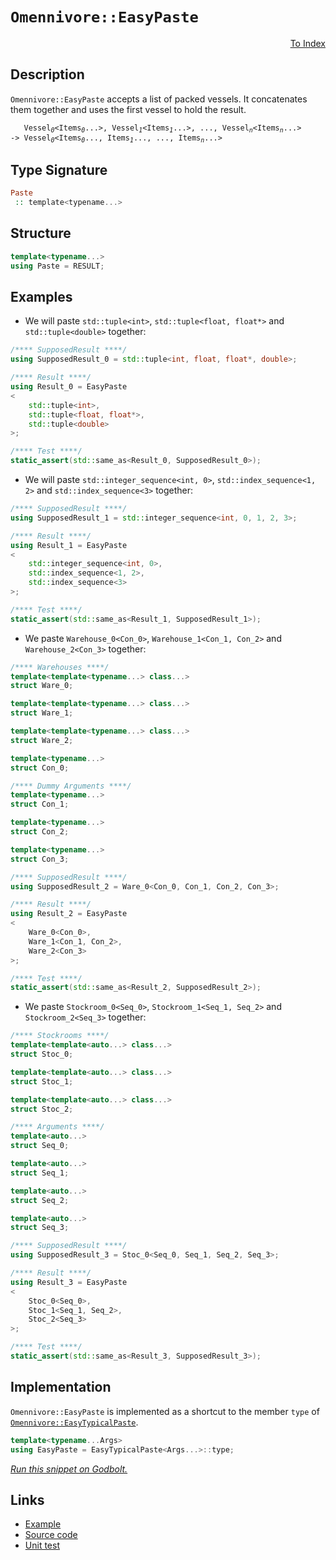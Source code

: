 <!-- Copyright 2024 Feng Mofan
SPDX-License-Identifier: Apache-2.0 -->

# `Omennivore::EasyPaste`

<p style='text-align: right;'><a href="../../../facilities/metafunctions.md#omennivore-easy-paste">To Index</a></p>

## Description

`Omennivore::EasyPaste` accepts a list of packed vessels.
It concatenates them together and uses the first vessel to hold the result.

<pre><code>   Vessel<sub><i>0</i></sub>&lt;Items<sub><i>0</i></sub>...&gt;, Vessel<sub><i>1</i></sub>&lt;Items<sub><i>1</i></sub>...&gt;, ..., Vessel<sub><i>n</i></sub>&lt;Items<sub><i>n</i></sub>...&gt;
-> Vessel<sub><i>0</i></sub>&lt;Items<sub><i>0</i></sub>..., Items<sub><i>1</i></sub>..., ..., Items<sub><i>n</i></sub>...></code></pre>

## Type Signature

```Haskell
Paste
 :: template<typename...>
```

## Structure

```C++
template<typename...>
using Paste = RESULT;
```

## Examples

- We will paste `std::tuple<int>`,  `std::tuple<float, float*>` and `std::tuple<double>` together:

```C++
/**** SupposedResult ****/
using SupposedResult_0 = std::tuple<int, float, float*, double>;

/**** Result ****/
using Result_0 = EasyPaste
<
    std::tuple<int>, 
    std::tuple<float, float*>,
    std::tuple<double>
>;

/**** Test ****/
static_assert(std::same_as<Result_0, SupposedResult_0>);
```

- We will paste `std::integer_sequence<int, 0>`,  `std::index_sequence<1, 2>` and `std::index_sequence<3>` together:

```C++
/**** SupposedResult ****/
using SupposedResult_1 = std::integer_sequence<int, 0, 1, 2, 3>;

/**** Result ****/
using Result_1 = EasyPaste
<
    std::integer_sequence<int, 0>, 
    std::index_sequence<1, 2>,
    std::index_sequence<3>
>;

/**** Test ****/
static_assert(std::same_as<Result_1, SupposedResult_1>);
```

- We paste `Warehouse_0<Con_0>`,  `Warehouse_1<Con_1, Con_2>` and `Warehouse_2<Con_3>` together:

```C++
/**** Warehouses ****/
template<template<typename...> class...>
struct Ware_0;

template<template<typename...> class...>
struct Ware_1;

template<template<typename...> class...>
struct Ware_2;

template<typename...>
struct Con_0;

/**** Dummy Arguments ****/
template<typename...>
struct Con_1;

template<typename...>
struct Con_2;

template<typename...>
struct Con_3;

/**** SupposedResult ****/
using SupposedResult_2 = Ware_0<Con_0, Con_1, Con_2, Con_3>;

/**** Result ****/
using Result_2 = EasyPaste
<
    Ware_0<Con_0>, 
    Ware_1<Con_1, Con_2>,
    Ware_2<Con_3>
>;

/**** Test ****/
static_assert(std::same_as<Result_2, SupposedResult_2>);
```

- We paste `Stockroom_0<Seq_0>`,  `Stockroom_1<Seq_1, Seq_2>` and `Stockroom_2<Seq_3>` together:

```C++
/**** Stockrooms ****/
template<template<auto...> class...>
struct Stoc_0;

template<template<auto...> class...>
struct Stoc_1;

template<template<auto...> class...>
struct Stoc_2;

/**** Arguments ****/
template<auto...>
struct Seq_0;

template<auto...>
struct Seq_1;

template<auto...>
struct Seq_2;

template<auto...>
struct Seq_3;

/**** SupposedResult ****/
using SupposedResult_3 = Stoc_0<Seq_0, Seq_1, Seq_2, Seq_3>;

/**** Result ****/
using Result_3 = EasyPaste
<
    Stoc_0<Seq_0>, 
    Stoc_1<Seq_1, Seq_2>,
    Stoc_2<Seq_3>
>;

/**** Test ****/
static_assert(std::same_as<Result_3, SupposedResult_3>);
```

## Implementation

`Omennivore::EasyPaste` is implemented as a shortcut to the member `type` of [`Omennivore::EasyTypicalPaste`](./easy_typical_paste.doc.md).

```C++
template<typename...Args>
using EasyPaste = EasyTypicalPaste<Args...>::type;
```

[*Run this snippet on Godbolt.*](https://godbolt.org/#z:OYLghAFBqd5QCxAYwPYBMCmBRdBLAF1QCcAaPECAMzwBtMA7AQwFtMQByARg9KtQYEAysib0QXACx8BBAKoBnTAAUAHpwAMvAFYTStJg1DIApACYAQuYukl9ZATwDKjdAGFUtAK4sGe1wAyeAyYAHI%2BAEaYxCAAzABsZqQADqgKhE4MHt6%2BeqnpjgJBIeEsUTEJSXaYDplCBEzEBNk%2Bfly2mPaFDPWNBMVhkdFxibYNTS257Qrj/cGDZcOVAJS2qF7EyOwcAPQAVAeHR8cnezsmGgCC%2B4cA1AAimMmujMh4mAq3R%2BdXN6f/xx%2Blwu1yOtw8DQYeAAbiR2CAACoAT2SeFEtGUTBmmC%2BhyBzDYCmSTC24NQkJhcNuJgA7FYriCCJgWMkDEyTLE3AQUYxWJgAHSCjnYEEzYheBy3ZGo9GY7HUum0%2B4c%2BnA347W4WLE4tzakAgxnM1lMdmc7nPAk4zHIADWmHcsiY82IwtFBHFkulaLEctNbmtdodgidIRdsRFDMVV1uMduXnSRlu5pxHPutwD9o8wedKoNNOVsVVIJ2GoASjUNuloTq9QarkyWWzMAbOSDY0mjU2OVyeZbBfzhbdkAYFJ8sw1nZdSG3Yw3jX7k32heGhyOx47nTYZzHF3z%2B9h6GxBJcFKRqdHZ7294KD8zGAQLKft0mr2x%2BwB5AgIaIKFsRk/uhKBBSii3oYlifrjiG0TApyt5HgQJ79sKZ5QZu3bwfej7IeGZ6ft%2BxAKDh/60qq7bxsEwAvs81KxGmXqyhBzYXjG3bPu2aGhrBbiYceRGCmevEPvxA64exsb4T%2ByEsbR2AgCAya5pGBZFspdagncQiYAAjl4UKwsQ8IMT6TG4gc%2BJ8kSJI4lpun6VSpHqXOXZmq%2BArLv%2BYpASBMomfKjn5kparXBqWpKOCtYMvWnYms2rkWny6YkoGtleK8cWeYBnqgYx2Ldhm6CpelrqRmRsYUYmya0WmBVFQwWxBUqjXqrc5bIJWMI1ko%2BpRZczmxS2bjPv1fpMF4RDEauWKfHVWxTsNMWjeNqCTcO023LNmBbjJY0TYKABqjR4EwET0CeZ7PrtK0HUdJ30I%2B04ybub6CpJhF/m6HrAcZ4F5Zym3cYdxDHadmBIR5Z6bVYnJAyD90iShtxvQj4Z5mVMYVVRVWpj5YG%2BsxlztmxMntgD3aw3dYMiWeFOg9hEPiTGyPSYTsbCvJimFnmKlOYtBPE6zO5892z2YGeV2rWuG06Wl9Vg49gsdo2A3xbybDi8tkvrVDCvtqLUrzU9blSttisSzdwOU%2Bd55m5rFtw1tT5GwlL38sjH1XF52W%2Bb9fpk5yCJTrctNnSj2CQzL6XQ24CI2MHt102HeFflJHlo8%2BmPUSmdG47l7IyQL7ak5HcvcYHZ4zCaaIAPqiDM3aB8KEAh1Tyz9hXDSOMgtcQQ3sHYM3Cfw23DMkxJKeESzRPhhzPKNYFXO9U1vV/HsG1ELalKGfJP342ZZwgpaVmkvUqCbwZKZRsFI1xT2LvuaJmVfbnflMgqVgL6pIWatqEXdbzysFzG1qhvEqAFn67yYvlZK9pT6mFRqVDOCYsY8mqklW0sDQGL2BJ/dSJZWoVkIp1P%2B7AAHzn5q2J6wszTUN1HbR%2BU1Rxa1HOvM%2BhtFY3xFrQ82DC1pMI8owmaG9TZ624fQwcfCRIA1PDbURgDb48IkWufsUMnYcLch%2BCev4GQIPAd5SBf03BwO4tI4ikNhHdlUWYpGWjiLpxkpnbGOd9YGPzorQuRcYzGMsSXOa1Npa6SjknRmNiCIIwLjPBSc9sFNRiWpFeYIADqjRMAIC3kZHKr8cTfEPpZYkpJkmGTSRfd%2BZCXJ3zVg/MBXtvqZN9pfD%2BPMV6hV/rqf%2BvVOGq0tOgwMhSMqfX0XU/G0CMHoD6WAxyDjkFZzQQVcZMTcHNIIe1Ih1YSE9WvsLHRQ0qHyK4Xsrp15eHKIEZI24fT2FyPIfs65hzXZKOmswz4fSRGzloaLJ5/ZOIwRkQtA5FSlzHMeYKb5xAHrDQ0a9LRHs9HezxlAzkFzuygvBo/M8LzkUblDPTNFoTU6P3sYrRxqCcYuKGVAiJOzFbtiRZyFF/jQU4pQiE5mQoIlySic8eeTTgrL2CqvW4ABJBQABZTw6AqBeFoPvIE%2BDHhMklPkwM1J4gaDFbQdAJhVWGn%2BaLapWVgLCvVRKqVaNbiVy7kOAQ2JVDJGILcCIqBPC3GhGINK78qBiCULEiwCoeU6tuVyd5kKgUsNBWeD5N5Dz3l/LompQrRXislbQTF2ZQwYWjYIMOEy6Tms7miK1DAbV2odU66VrrvANMAs2T%2BfrmoaQOAmzEwBMDJplcWDU8qajASVfaFVGhm3Nm1dFXVbl9XP2FYO5NZqLUFrQEWpktr7WOudRW91pFPW0G9bWn1ZSVZBv%2BYolcZzNoaz2vyFusan7eUnUwFt07/q%2BNvpeuxujSJ5qrsgQtxbl1lpdW6qt4oa0qTrXEhta9hWllQEwE10qcktS7YqmB6B%2B1QZg1qjQAbyl6rjQahNaHYMzvzV%2B%2BdP7S2roAx6r1wGVSga/pw7ZfzA2dIBUch5/DQ3PJSbrN5o776fJBVin8ML42Qeg4RxFKTU0TlDNmt9ubZ0ketYuktK7y2UdItWn1dG8Fgkg06Wgbb4Pf0Qz25DqGDMYaw/unD17JT6boNO0qH7LWkZU7%2BijlaqNbpo4WHTHStncSY9hsR572Nh0Eaw5APGhaHvEcek5/JNraP7gM%2BzChSwGYfUYrBRin1yZIgp4j373PkfU15zTQHtO7oSXcbAWIkSuOyXiazQD%2BOCgDHej447vL1YUI18leUrggFuMkLwp0C2pXstvREg2/SdZbdmxBizNl8cqf2Bb3XdGGV0ngQynwIDITMPEcw8QjVJtNZyTbV75JrswMsNLwE%2BsDZ9sMq7yUutLcuCNsbE2v0QkMOknec3b7Xbsct/1I7mMhuu2AnbXg9sfFuIdoUx3TtiZg9l2HkS7sPc9nh57TWRk2k%2B%2BD77o3xu0ALX04pcJgevYRf6D7i2ycBUh31YN7X%2BTY//PDxHB2jsneOw5wzl2me2k%2B%2BzEAuPHu3EJyD4npO07DYp39qLNogezYZ4YsHyucGNPravAExuD6/D042O8wZujtrNybu3QJWu30jfyS4xBgBXpBJnZ7e8cby%2B136V37viKzy5WBo3duTiyrBAAMT2zMOXqhWCsma%2BZYsEfjcO4ZGYWIwRhxeCwLRLkXhk8TNt42oQxf8j2nLAoKVwFjOZwr8kKv6Aa91%2BrhoNBMx0Ac2L/QbswQCBnioLQaDQ/bgj7H3sM86B1ig1dGHsEbfaD15a1cTOy%2BCAd7Qd7ilQWZLd97yXzkg/EbPkPwpPvt9J8mmH6Pk0exmUH4ID3y/x%2B3Cz8p/0nRIpF93ARB8Kvqnvjp%2BtXNNNEAQBABfgoHyGAbGm4Jvh3pDJXmkNXh8O3phuGA9n/unv8FHppDUAIChtgInhbjbuBrgYCLpppCgUoK3ugSvuQY3rQWgbXivtXFwF3i/vJIPpgC2sQNXEoIEnLAPoIGeBoGeO0LcEkLcLEAvl/AKpvkwdMogZwb7g1sMoxs/q/rwfwYIU%2BqIePpgeHLIrGBfsEFgKoPocIQ1JyFIWYE/orOYQwJYdYbLLYW4HIW%2BqjDgWvAAfHsZopnAUoE0FAdwSADAWwHAd2Kocgc3qgfQWwVvlwMKNgQoZQacPgY2giGksQMQaQcnuQeHhkZnuBucikggOsEoJ8MZixnUSGuFmTvGn0h3vWnUZzutqcolj1pKC0SkWBu0WtoCo0Xrs0SktXA4QMR0cMbhs/FmK0b4Q8D4CwEiLcIHj4DGuQfUVzj0cBPMf0fRtMWxrMd5PMZMYcUMccXZnsQINXF4ekTQfEXQUoQ3tMk3i3ogWYGgi0ZgW4PMRIWSAwBwahLcTIfMV4b/g8Y2i8WvpcBvgwVvl8eof1pofvorD8amgsSYc%2BH0ZiVIWcY4TSuMZMX8bcRCR9Isf4UAabgBKAeAaEdAbAViDEQiRMXER8ayZMdgGkdQRkVQWXmvNHusE0AgAnknvQEUXyZHryWvHAjaMQE6iwDUbCYMYGketgIIk0XhnAgsRccxqFtdJxlqc/DqQcXuguAaQJgSvjiaRvBMYbmCOsQhMqcARznFmFicZKLZLqeaQovFtcQEhwW0ZaaMdqTpPaVMe6YabsYGfcTKRtCwYkXXsoZRAmU8awe3rEGgjqb8d6QCd6VId6TId6eSYsTCa6fCUkXcTvhoXvh4l4nabmeGcYRdDJKaT4tpMCYGVyTFlFhGXlp2eST/g6f/oAeQUEfSZAYyVEcyZyIgbEOyQkfOakUFBwKsLQJwAAKy8B%2BAcBaCkCoCcBDSWDWDmrCmkjmCxA8CkAECaBrmrA2ggCbmSD8gaAAAcZgZgAAnF%2BVwJue%2BW%2BVwDSDSNIBuRwJILwCwBIBoBIbufuYeRwLwAoCABIbeXuWuaQHALADAIgCAOsAQGNkPhQBAGgCyHQNEKEHyJwKoG%2BfEAALTxCSC3DADIBfpSD8hmC8D2iEAkB4A97tD8CCAiBiDsBSAyCCCKAqDqDoWkC6DtAADuxATAyQnAPA65W5O5d5B5nA7440hFtwqAVAtwNF9FjFzFrFtw7FXxEAHgZF9A9ql5XAywvAaFWgqwEASApFqI9l5AlAXl5FMQwAUgSQNAK%2BP4lAEQWlEQwQjQSIqlvA0VzAxASI74EQ2g3a8VpApFCE74DAtAcVMlWAEQXgwAuotAW6mVWALAhgwA4ghViOtQ1YyFMlmAqgFYTImVvBYF%2B5VOEQSlyVHgWAWl7oeAUF3AvA1YxAjqSgjw1VRgVORgd5qwI%2Bd6Cg%2B07w8l74FomVglwg6Iol0gu1klagWlcl%2BgNVKA1g1g%2BgeAEQyFkAqwqAyQ3QzVdF3eqYpgJ5lgZg8Fk1wMWA91EAqw1QtQzgEArgkwbQpAgQ8wpQ5QeQaQGQAgkNCNBQmQAwcNww0wnQ3adQswKN2NXQeNfQGNQwMQ0w%2BNngrQeglcTQpNiw5NwN55ol6lHA25pAcFvACFxltFDFTFLFbFL51luAPFDl2eTlLlS1qw34MGwwQNpAj5kgsQ/IX5sQIFGgkgZgkgqqGgm58QX5%2BgnAEFpAUFV5/I8QXA8Qb5X5gF8Qz5f5qt8QHNWlCFSFKFN5S1mFOFHleFel40vlJFqAdlFFVFHAjQLA0INIdFTAU0iYXAX5/IXAr5XF%2BARA/1egu1wl4gYlR1SgJ1MlugSQilyl8VrN7NnN2lHAulBF40BlRlJlfNsdVE8didr5yOtl3l0Q1I2eZgzlHt6F7lnlQdndZAxF/l9lKABgRg8dXAEhoVTIhEEVUVMVyVmViVsVqV6VDgmV2V94uV%2BVWlRVJVZVFV41pAVVNVdV%2B5%2BAhkjVHwWlrV7V2w15XVWlvV/VSIg12w%2B5I1Y115k101mAs1l9lEntK17u61mAm121Z9md%2B1Egh1sgx10l%2B5hd51i1n1VglgN1d18Aj1z1mQr171dEmD1gP1XNf1fF99D1HQRNYNENVNUw0NLh9N8N7Q%2BQSNWQjDUNHD3QrDWNtDuNAgvQEw3DNNONoNPQsw/D5NYwfQBNcjdNsNZNEgTNGwWwqjhtbNmlMl3NDdZla0cdCdSdneEAItad3dV5fdrl95pAMtWAMQ8tYFxtptCdGtNIm5X5wFsQmt2tkg7QFdrttg7tNj7l3tSA%2BFhFAd49IdbAnA4dZlSp0IX60ILdTYMwKdotfFGdsgWdB14l8gedKDOgcQpAxdKl41ZdOj8FOlftwEhlxliTCgyTLqaTsU8eNlw9AVljsQ1jntPtMTo9flXTE9yTze1cqTX51c6TW%2BqgjFfAdAC9yFEAkVMl69q9Z96zKVaVGVZ9u9gg%2B9BV19mAxVpVYgp915F98139vAN9uNTVD9bV7UHVZ9r9Ml79sVX9w1wMf9E10QgDwD81oDA9fABgEDG1W1jAO1uT8DOdSDRTp1pTU9xgV12DvVgN%2BDL1nAOwh%2BpD31v10Q/11D8tIN3QLgLhCjMNJQKj7DiN3QCjvD6NyjDN4jdDUj8jYjhNQj7LSj1LLLFNHLOQUNtNcwfLbDajmwLNWj5dLtnAjTTFSTKTbTTIHT5jJAljEt/dbl0tmAstjjrNLjIA35/IsQsQm5/5/jMFprNIVtztujnAbtqFUtCtIAkgm5KtQFNIMFb5kgv5XAH5x2WjsQ1TXNDrWrtjYFnFdrNTiF4bywqwk16QzgkgQAA%3D%3D%3D)

## Links

- [Example](../../../code/facilities/metafunctions/omennivore/easy_paste/implementation.hpp)
- [Source code](../../../../conceptrodon/omennivore/easy_paste.hpp)
- [Unit test](../../../../tests/unit/metafunctions/omennivore/easy_paste.type.test.hpp)
